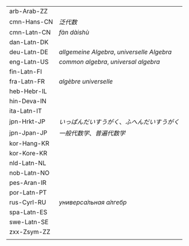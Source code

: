 | | |
|-|-|
| arb-Arab-ZZ |  |
| cmn-Hans-CN | _泛代数_ |
| cmn-Latn-CN | _fàn dàishù_ |
| dan-Latn-DK |  |
| deu-Latn-DE | _allgemeine Algebra_, _universelle Algebra_ |
| eng-Latn-US | _common algebra_, _universal algebra_ |
| fin-Latn-FI |  |
| fra-Latn-FR | _algèbre universelle_ |
| heb-Hebr-IL |  |
| hin-Deva-IN |  |
| ita-Latn-IT |  |
| jpn-Hrkt-JP | _いっぱんだいすうがく_、_ふへんだいすうがく_ |
| jpn-Jpan-JP | _一般代数学_、_普遍代数学_ |
| kor-Hang-KR |  |
| kor-Kore-KR |  |
| nld-Latn-NL |  |
| nob-Latn-NO |  |
| pes-Aran-IR |  |
| por-Latn-PT |  |
| rus-Cyrl-RU | _универса́льная а́лгебр_ |
| spa-Latn-ES |  |
| swe-Latn-SE |  |
| zxx-Zsym-ZZ |  |
|  |  |